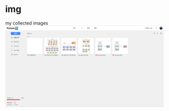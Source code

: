 # img
my collected images
![avator](https://github.com/VincentLee-EN/img/blob/master/processOn_homepage.png)
